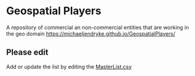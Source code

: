 # Geospatial Players

A repository of commercial an non-commercial entities that are working in the geo domain 
https://michaeljendryke.github.io/GeospatialPlayers/

## Please edit

Add or update the list by editing the [MasterList.csv](https://michaeljendryke.github.io/GeospatialPlayers/MasterList.csv)

